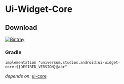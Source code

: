 Ui-Widget-Core
===============

## Download ##
[![Bintray](https://api.bintray.com/packages/universum-studios/android/universum.studios.android%3Aui/images/download.svg)](https://bintray.com/universum-studios/android/universum.studios.android%3Aui/_latestVersion)

### Gradle ###

    implementation "universum.studios.android:ui-widget-core:${DESIRED_VERSION}@aar"

_depends on:_
[ui-core](https://github.com/universum-studios/android_ui/tree/master/library-core)